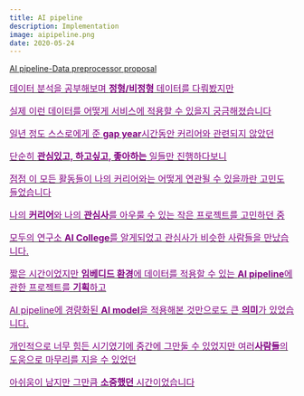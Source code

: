 ```yaml
---
title: AI pipeline
description: Implementation
image: aipipeline.png
date: 2020-05-24
---
```


<a href="https://github.com/nnstreamer-preprocessor">AI pipeline-Data preprocessor proposal


<font size="3" color="purple">
데이터 분석을 공부해보며 <b>정형/비정형</b> 데이터를 다뤄봤지만
<p>실제 이런 데이터를 어떻게 서비스에 적용할 수 있을지 궁금해졌습니다
<p>일년 정도 스스로에게 준 <b>gap year</b>시간동안 커리어와 관련되지 않았던
<p>단순히 <b>관심있고, 하고싶고, 좋아하는</b> 일들만 진행하다보니
<p>점점 이 모든 활동들이 나의 커리어와는 어떻게 연관될 수 있을까란 고민도 들었습니다
<p>나의 <b>커리어</b>와 나의 <b>관심사</b>를 아우룰 수 있는 작은 프로젝트를 고민하던 중
<p>모두의 연구소 <b>AI College</b>를 알게되었고 관심사가 비슷한 사람들을 만났습니다.
<p>짧은 시간이었지만 <b>임베디드 환경</b>에 데이터를 적용할 수 있는 <b>AI pipeline</b>에 관한 프로젝트를 <b>기획</b>하고
<p>AI pipeline에 경량화된 <b>AI model</b>을 적용해본 것만으로도 큰 <b>의미</b>가 있었습니다.
<p>개인적으로 너무 힘든 시기였기에 중간에 그만둘 수 있었지만 여러<b>사람들</b>의 도움으로 마무리를 지을 수 있었던
<p>아쉬움이 남지만 그만큼 <b>소중했던</b> 시간이었습니다    
